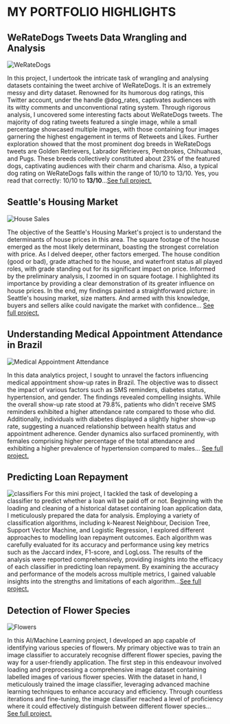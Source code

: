 # MY PORTFOLIO HIGHLIGHTS

## WeRateDogs Tweets Data Wrangling and Analysis
![WeRateDogs](https://i.pinimg.com/736x/f8/14/91/f814913ff92624b0f1167ec41e0d1891.jpg)

In this project, I undertook the intricate task of wrangling and analysing datasets containing the tweet archive of WeRateDogs. It is an extremely messy and dirty dataset. Renowned for its humorous dog ratings, this Twitter account, under the handle @dog_rates, captivates audiences with its witty comments and unconventional rating system. Through rigorous analysis, I uncovered some interesting facts about WeRateDogs tweets. The majority of dog rating tweets featured a single image, while a small percentage showcased multiple images, with those containing four images garnering the highest engagement in terms of Retweets and Likes. Further exploration showed that the most prominent dog breeds in WeRateDogs tweets are Golden Retrievers, Labrador Retrievers, Pembrokes, Chihuahuas, and Pugs. These breeds collectively constituted about 23% of the featured dogs, captivating audiences with their charm and charisma. Also, a typical dog rating on WeRateDogs falls within the range of 10/10 to 13/10. Yes, you read that correctly: 10/10 to <b>13/10</b>...[See full project.](https://github.com/abdulwasiuabdulraheem/twitter-archive-data-wrangling-udacity/blob/main/wrangle_act.ipynb)  

## Seattle's Housing Market
![House Sales](https://cdn.gobankingrates.com/wp-content/uploads/2017/12/9b-home-sold-iStock-154050490.jpg?webp=1&w=675&quality=75)

The objective of the Seattle's Housing Market's project is to understand the determinants of house prices in this area. The square footage of the house emerged as the most likely determinant, boasting the strongest correlation with price. As I delved deeper, other factors emerged. The house condition (good or bad), grade attached to the house, and waterfront status all played roles, with grade standing out for its significant impact on price. Informed by the preliminary analysis, I zoomed in on square footage. I highlighted its importance by providing a clear demonstration of its greater influence on house prices.
In the end, my findings painted a straightforward picture: in Seattle's housing market, size matters. And armed with this knowledge, buyers and sellers alike could navigate the market with confidence... [See full project.](https://github.com/abdulwasiuabdulraheem/House-Sales-Data-Exploration/blob/main/Part_I_exploration.ipynb)

## Understanding Medical Appointment Attendance in Brazil
![Medical Appointment Attendance](https://rioonwatch.org/wp-content/uploads/2013/07/filaemhospital.jpg) 

In this data analytics project, I sought to unravel the factors influencing medical appointment show-up rates in Brazil. The objective was to dissect the impact of various factors such as SMS reminders, diabetes status, hypertension, and gender. The findings revealed compelling insights. While the overall show-up rate stood at 79.8%, patients who didn't receive SMS reminders exhibited a higher attendance rate compared to those who did. Additionally, individuals with diabetes displayed a slightly higher show-up rate, suggesting a nuanced relationship between health status and appointment adherence. Gender dynamics also surfaced prominently, with females comprising higher percentage of the total attendance and exhibiting a higher prevalence of hypertension compared to males... [See full project.](https://github.com/abdulwasiuabdulraheem/Investigation-of-Medical-Appointment-Dataset/blob/main/Investigate_a_Dataset.ipynb)

## Predicting Loan Repayment
![classifiers](https://www.unite.ai/wp-content/uploads/2023/04/ai-loans.png)
For this mini project, I tackled the task of developing a classifier to predict whether a loan will be paid off or not. Beginning with the loading and cleaning of a historical dataset containing loan application data, I meticulously prepared the data for analysis. Employing a variety of classification algorithms, including k-Nearest Neighbour, Decision Tree, Support Vector Machine, and Logistic Regression, I explored different approaches to modelling loan repayment outcomes. Each algorithm was carefully evaluated for its accuracy and performance using key metrics such as the Jaccard index, F1-score, and LogLoss. The results of the analysis were reported comprehensively, providing insights into the efficacy of each classifier in predicting loan repayment. By examining the accuracy and performance of the models across multiple metrics, I gained valuable insights into the strengths and limitations of each algorithm...[See full project.](https://github.com/abdulwasiuabdulraheem/The-Best-Classifier/blob/main/The_Best_Classifier.ipynb) 

## Detection of Flower Species
![Flowers](https://miro.medium.com/v2/resize:fit:640/format:webp/0*rhP_m_pskOF_MUad)

In this AI/Machine Learning project, I developed an app capable of identifying various species of flowers. My primary objective was to train an image classifier to accurately recognise different flower species, paving the way for a user-friendly application. The first step in this endeavour involved loading and preprocessing a comprehensive image dataset containing labelled images of various flower species. With the dataset in hand, I meticulously trained the image classifier, leveraging advanced machine learning techniques to enhance accuracy and efficiency. Through countless iterations and fine-tuning, the image classifier reached a level of proficiency where it could effectively distinguish between different flower species... [See full project.](https://github.com/abdulwasiuabdulraheem/AI_programming_with_python/blob/main/Image%20Classifier%20Project.ipynb)




